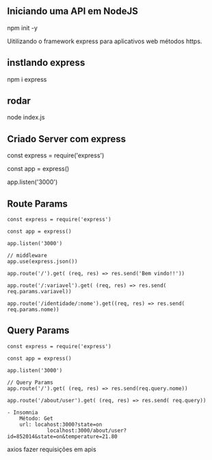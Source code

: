 ## Iniciando uma API em NodeJS

npm init -y

Uitilizando o framework express para aplicativos web métodos https.

## instlando express
npm i express

## rodar 
node index.js

## Criado Server com express

const express = require('express')

const app = express()

app.listen('3000')

## Route Params
```
const express = require('express')

const app = express()

app.listen('3000')

// middleware
app.use(express.json())

app.route('/').get( (req, res) => res.send('Bem vindo!!'))

app.route('/:variavel').get( (req, res) => res.send( req.params.variavel))

app.route('/identidade/:nome').get((req, res) => res.send( req.params.nome))

```

## Query Params
```
const express = require('express')

const app = express()

app.listen('3000')

// Query Params
app.route('/').get( (req, res) => res.send(req.query.nome))

app.route('/about/user').get( (req, res) => res.send( req.query))

- Insomnia
	Método: Get 
	url: locahost:3000?state=on
             localhost:3000/about/user?id=852014&state=on&temperature=21.80
```
axios fazer requisições em apis






